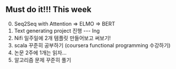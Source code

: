 ## Must do it!!! This week
0. Seq2Seq with Attention => ELMO => BERT
1. Text generating project 진행 --- Ing <br>
2. Nifi 일주일에 2개 템플릿 만들어보고 써보기! <br>
3. scala 꾸준히 공부하기 (coursera functional programming 수강하기)
4. 논문 2주에 1개는 읽자...
5. 알고리즘 문제 꾸준히 풀기
